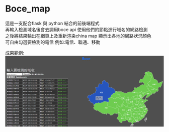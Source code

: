 # Boce_map

這是一支配合flask 與 python 結合的前後端程式  
再輸入檢測域名後會去調用boce api 使用他們的節點進行域名的網路檢測  
之後將結果輸出在網頁上及重新渲染china map 顯示出各地的網路狀況顏色  
可自由勾選要檢測的電信 例如:電信、聯通、移動  

成果範例:
![image](https://github.com/love8585962/Boce_map/blob/main/boce_result.png)
